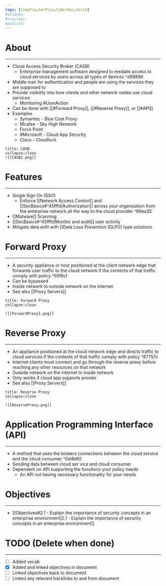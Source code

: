 ```yaml
---
tags: [CompTia,SecPlus,CyberSec,Certs]
#aliases:
#cssclass:
#publish:
---
```


# About
---
- Cloud Access Security Broker (CASB)
	- Enterprise management software designed to mediate access to cloud services by users across all types of devices ^d99896
- Middle man for authentication and people are using the services they are supposed to
- Provide visibility into how clients and other network nodes use cloud services
	- Monitoring #UserAction
- Can be done with [[#Forward Proxy]], [[#Reverse Proxy]], or [[#API]]
- Examples
	- Symantec - Blue Coat Proxy
	- Mcafee - Sky High Network
	- Force Point
	- #Microsoft - Cloud App Security
	- Cisco - Cloudlock

```ad-info
title: CASB
collapse:close
![[CASB1.png]]
```

# Features
---
- Single Sign On (SSO)
	- Enforce [[Network Access Control]] and [[SecBasics#^45fffd|Authorization]] across your organization from the enterprise network all the way to the cloud provider ^69ea35
- [[Malware]] Scanning
- [[SecBasics#^45fffd|Monitor and audit]] user activity
- Mitigate data exfil with [[Data Loss Prevention (DLP)]] type solutions

# Forward Proxy
---
- A security appliance or host positioned at the client network edge that forwards user traffic to the cloud network if the contents of that traffic comply with policy ^55f9cf
- Can be bypassed
- Inside network to outside network on the internet
- See also [[Proxy Servers]]

```ad-info
title: Forward Proxy
collapse:close

![[ForwardProxy1.png]]
```

# Reverse Proxy
---
- An appliance positioned at the cloud network edge and directs traffic to cloud services if the contents of that traffic comply with policy ^87757c
- Internet clients must connect and go through the reverse proxy before reaching any other resources on that network
- Outside network on the internet to inside network
- Only works if cloud app supports proxies
- See also [[Proxy Servers]]

```ad-info
title: Reverse Proxy
collapse:close

![[ReverseProxy.png]]
```

# Application Programming Interface (API)
---
- A method that uses the brokers connections between the cloud service and the cloud consumer ^0d4b60
- Sending data between cloud ser vice and cloud consumer
- Dependent on API supporting the functions your policy needs
	- An API not having necessary functionality for your needs

# Objectives
---
- [[Objectives#2.1 - Explain the importance of security concepts in an enterprise environment|2.1 - Explain the importance of security concepts in an enterprise environment]]

# TODO (Delete when done)
---
- [ ] Added vocab
- [x] Added and linked objectives in document
- [ ] Linked objectives back to document
- [ ] Linked any relevant backlinks to and from document